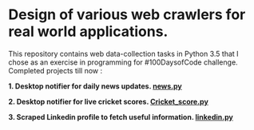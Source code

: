 # Design of various web crawlers for real world applications. 

This repository contains web data-collection tasks in Python 3.5 that I chose as an exercise in programming for #100DaysofCode challenge.
Completed projects till now  :

**1. Desktop notifier for daily news updates. [news.py](https://github.com/anshu686/Web_Scraping/blob/master/news.py)**

**2. Desktop notifier for live cricket scores. [Cricket_score.py](https://github.com/anshu686/Web_Scraping/blob/master/Cricket_score.py)**

**3. Scraped Linkedin profile to fetch useful information. [linkedin.py](https://github.com/anshu686/Web_Scraping/blob/master/linkedin.py)**

